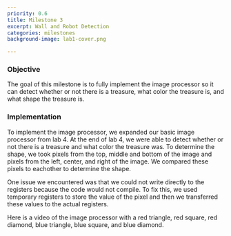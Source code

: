 ```yaml
---
priority: 0.6
title: Milestone 3
excerpt: Wall and Robot Detection
categories: milestones
background-image: lab1-cover.png

---
```

### Objective
The goal of this milestone is to fully implement the image processor so it can detect whether or not there is a treasure, what color the treasure is, and what shape the treasure is.

### Implementation
To implement the image processor, we expanded our basic image processor from lab 4. At the end of lab 4, we were able to detect whether or not there is a treasure and what color the treasure was. To determine the shape, we took pixels from the top, middle and bottom of the image and pixels from the left, center, and right of the image. We compared these pixels to eachother to determine the shape.

One issue we encountered was that we could not write directly to the registers because the code would not compile. To fix this, we used temporary registers to store the value of the pixel and then we transferred these values to the actual registers. 

Here is a video of the image processor with a red triangle, red square, red diamond, blue triangle, blue square, and blue diamond. 
